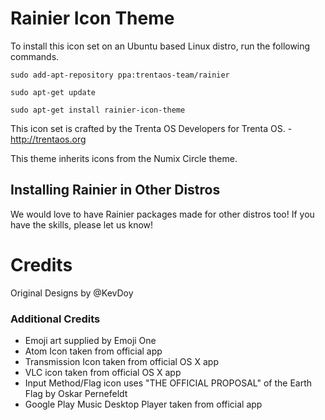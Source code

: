 Rainier Icon Theme
=============

To install this icon set on an Ubuntu based Linux distro, run the following commands.

	sudo add-apt-repository ppa:trentaos-team/rainier

	sudo apt-get update

	sudo apt-get install rainier-icon-theme

This icon set is crafted by the Trenta OS Developers for Trenta OS. - http://trentaos.org

This theme inherits icons from the Numix Circle theme.

## Installing Rainier in Other Distros
We would love to have Rainier packages made for other distros too! If you have the skills, please let us know!

# Credits
Original Designs by @KevDoy

### Additional Credits
- Emoji art supplied by Emoji One
- Atom Icon taken from official app
- Transmission Icon taken from official OS X app
- VLC icon taken from official OS X app
- Input Method/Flag icon uses "THE OFFICIAL PROPOSAL" of the Earth Flag by Oskar Pernefeldt
- Google Play Music Desktop Player taken from official app
